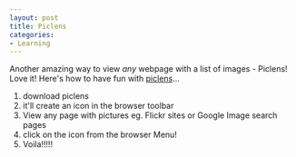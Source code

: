 ```yaml
---
layout: post
title: Piclens
categories:
- Learning
---
```



Another amazing way to view _any_ webpage with a list of images - Piclens! Love it! Here's how to have fun with [piclens](http://piclens.com/)...

1. download piclens
2. it'll create an icon in the browser toolbar
3. View any page with pictures eg. Flickr sites or Google Image search pages
4. click on the icon from the browser Menu!
5. Voila!!!!!
